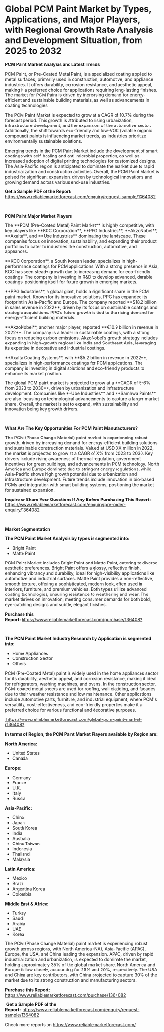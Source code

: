 <p><h1>Global PCM Paint Market by Types, Applications, and Major Players, with Regional Growth Rate Analysis and Development Situation, from 2025 to 2032</h1></p><p><strong>PCM Paint Market Analysis and Latest Trends</strong></p>
<p><p>PCM Paint, or Pre-Coated Metal Paint, is a specialized coating applied to metal surfaces, primarily used in construction, automotive, and appliance industries. It offers durability, corrosion resistance, and aesthetic appeal, making it a preferred choice for applications requiring long-lasting finishes. The market for PCM Paint is driven by increasing demand for energy-efficient and sustainable building materials, as well as advancements in coating technologies.</p><p>The PCM Paint Market is expected to grow at a CAGR of 10.7% during the forecast period. This growth is attributed to rising urbanization, infrastructure development, and the expansion of the automotive sector. Additionally, the shift towards eco-friendly and low-VOC (volatile organic compound) paints is influencing market trends, as industries prioritize environmentally sustainable solutions.</p><p>Emerging trends in the PCM Paint Market include the development of smart coatings with self-healing and anti-microbial properties, as well as increased adoption of digital printing technologies for customized designs. The Asia-Pacific region is anticipated to dominate the market due to rapid industrialization and construction activities. Overall, the PCM Paint Market is poised for significant expansion, driven by technological innovations and growing demand across various end-use industries.</p></p>
<p><strong>Get a Sample PDF of the Report:&nbsp;</strong> <a href="https://www.reliablemarketforecast.com/enquiry/request-sample/1364082?utm_campaign=1885&utm_medium=2&utm_source=Github&utm_content=ia&utm_term=29012025&utm_id=pcm-paint">https://www.reliablemarketforecast.com/enquiry/request-sample/1364082</a></p>
<p>&nbsp;</p>
<p><strong>PCM Paint Major Market Players</strong></p>
<p><p>The **PCM (Pre-Coated Metal) Paint Market** is highly competitive, with key players like **KCC Corporation**, **PPG Industries**, **AkzoNobel**, **Axalta**, and **Ube Industries** dominating the landscape. These companies focus on innovation, sustainability, and expanding their product portfolios to cater to industries like construction, automotive, and appliances.</p><p>**KCC Corporation**, a South Korean leader, specializes in high-performance coatings for PCM applications. With a strong presence in Asia, KCC has seen steady growth due to increasing demand for eco-friendly coatings. The company is investing in R&D to develop advanced, durable coatings, positioning itself for future growth in emerging markets.</p><p>**PPG Industries**, a global giant, holds a significant share in the PCM paint market. Known for its innovative solutions, PPG has expanded its footprint in Asia-Pacific and Europe. The company reported **$18.2 billion in sales revenue in 2022**, driven by its focus on sustainable coatings and strategic acquisitions. PPG’s future growth is tied to the rising demand for energy-efficient building materials.</p><p>**AkzoNobel**, another major player, reported **€10.9 billion in revenue in 2022**. The company is a leader in sustainable coatings, with a strong focus on reducing carbon emissions. AkzoNobel’s growth strategy includes expanding in high-growth regions like India and Southeast Asia, leveraging its expertise in decorative and industrial coatings.</p><p>**Axalta Coating Systems**, with **$5.2 billion in revenue in 2022**, specializes in high-performance coatings for PCM applications. The company is investing in digital solutions and eco-friendly products to enhance its market position.</p><p>The global PCM paint market is projected to grow at a **CAGR of 5-6% from 2023 to 2030**, driven by urbanization and infrastructure development. Companies like **Ube Industries** and **Samhwa Paints** are also focusing on technological advancements to capture a larger market share. Overall, the market is set to expand, with sustainability and innovation being key growth drivers.</p></p>
<p>&nbsp;</p>
<p><strong>What Are The Key Opportunities For PCM Paint Manufacturers?</strong></p>
<p><p>The PCM (Phase Change Material) paint market is experiencing robust growth, driven by increasing demand for energy-efficient building solutions and sustainable construction materials. Valued at USD XX million in 2022, the market is projected to grow at a CAGR of X% from 2023 to 2030. Key drivers include rising awareness of thermal regulation, government incentives for green buildings, and advancements in PCM technology. North America and Europe dominate due to stringent energy regulations, while Asia-Pacific shows high growth potential due to urbanization and infrastructure development. Future trends include innovation in bio-based PCMs and integration with smart building systems, positioning the market for sustained expansion.</p></p>
<p><strong>Inquire or Share Your Questions If Any Before Purchasing This Report:</strong> <a href="https://www.reliablemarketforecast.com/enquiry/pre-order-enquiry/1364082?utm_campaign=1885&utm_medium=2&utm_source=Github&utm_content=ia&utm_term=29012025&utm_id=pcm-paint">https://www.reliablemarketforecast.com/enquiry/pre-order-enquiry/1364082</a></p>
<p>&nbsp;</p>
<p><strong>Market Segmentation</strong></p>
<p><strong>The PCM Paint Market Analysis by types is segmented into:</strong></p>
<p><ul><li>Bright Paint</li><li>Matte Paint</li></ul></p>
<p><p>PCM Paint Market includes Bright Paint and Matte Paint, catering to diverse aesthetic preferences. Bright Paint offers a glossy, reflective finish, enhancing vibrancy and durability, ideal for high-visibility applications like automotive and industrial surfaces. Matte Paint provides a non-reflective, smooth texture, offering a sophisticated, modern look, often used in interiors, furniture, and premium vehicles. Both types utilize advanced coating technologies, ensuring resistance to weathering and wear. The market thrives on innovation, meeting consumer demands for both bold, eye-catching designs and subtle, elegant finishes.</p></p>
<p><strong>Purchase this Report:&nbsp;</strong><a href="https://www.reliablemarketforecast.com/purchase/1364082?utm_campaign=1885&utm_medium=2&utm_source=Github&utm_content=ia&utm_term=29012025&utm_id=pcm-paint">https://www.reliablemarketforecast.com/purchase/1364082</a></p>
<p>&nbsp;</p>
<p><strong>The PCM Paint Market Industry Research by Application is segmented into:</strong></p>
<p><ul><li>Home Appliances</li><li>Construction Sector</li><li>Others</li></ul></p>
<p><p>PCM (Pre-Coated Metal) paint is widely used in the home appliances sector for its durability, aesthetic appeal, and corrosion resistance, making it ideal for refrigerators, washing machines, and ovens. In the construction sector, PCM-coated metal sheets are used for roofing, wall cladding, and facades due to their weather resistance and low maintenance. Other applications include automotive parts, furniture, and industrial equipment, where PCM's versatility, cost-effectiveness, and eco-friendly properties make it a preferred choice for various functional and decorative purposes.</p></p>
<p><a href="https://www.reliablemarketforecast.com/global-pcm-paint-market-r1364082?utm_campaign=1885&utm_medium=2&utm_source=Github&utm_content=ia&utm_term=29012025&utm_id=pcm-paint">&nbsp;https://www.reliablemarketforecast.com/global-pcm-paint-market-r1364082</a></p>
<p><strong>In terms of Region, the PCM Paint Market Players available by Region are:</strong></p>
<p>
    <p> <strong> North America: </strong>
        <ul>
            <li>United States</li>
            <li>Canada</li>
        </ul>
        </p> 
    <p> <strong> Europe: </strong>
        <ul>
            <li>Germany</li>
            <li>France</li>
            <li>U.K.</li>
            <li>Italy</li>
            <li>Russia</li>
        </ul>
        </p> 
    <p> <strong> Asia-Pacific: </strong>
        <ul>
            <li>China</li>
            <li>Japan</li>
            <li>South Korea</li>
            <li>India</li>
            <li>Australia</li>
            <li>China Taiwan</li>
            <li>Indonesia</li>
            <li>Thailand</li>
            <li>Malaysia</li>
        </ul>
        </p> 
    <p> <strong> Latin America: </strong>
        <ul>
            <li>Mexico</li>
            <li>Brazil</li>
            <li>Argentina Korea</li>
            <li>Colombia</li>
        </ul>
        </p> 
    <p> <strong> Middle East & Africa: </strong>
        <ul>
            <li>Turkey</li>
            <li>Saudi</li>
            <li>Arabia</li>
            <li>UAE</li>
            <li>Korea</li>
        </ul>
    </p>
    </p>
<p><p>The PCM (Phase Change Material) paint market is experiencing robust growth across regions, with North America (NA), Asia-Pacific (APAC), Europe, the USA, and China leading the expansion. APAC, driven by rapid industrialization and urbanization, is expected to dominate the market, holding approximately 35% of the global market share. North America and Europe follow closely, accounting for 25% and 20%, respectively. The USA and China are key contributors, with China projected to capture 30% of the market due to its strong construction and manufacturing sectors.</p></p>
<p><strong>Purchase this Report: </strong><a href="https://www.reliablemarketforecast.com/purchase/1364082?utm_campaign=1885&utm_medium=2&utm_source=Github&utm_content=ia&utm_term=29012025&utm_id=pcm-paint">https://www.reliablemarketforecast.com/purchase/1364082</a></p>
<p>&nbsp;<strong>Get a Sample PDF of the Report:&nbsp;&nbsp;</strong><a href="https://www.reliablemarketforecast.com/enquiry/request-sample/1364082?utm_campaign=1885&utm_medium=2&utm_source=Github&utm_content=ia&utm_term=29012025&utm_id=pcm-paint">https://www.reliablemarketforecast.com/enquiry/request-sample/1364082</a></p>
<p><strong></strong></p>
<p>Check more reports on <a href="https://www.reliablemarketforecast.com/?utm_campaign=1885&utm_medium=2&utm_source=Github&utm_content=ia&utm_term=29012025&utm_id=pcm-paint">https://www.reliablemarketforecast.com/</a></p>